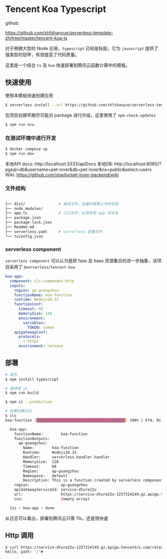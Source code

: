 # Tencent Koa Typescript

github:

https://github.com/shfshanyue/serverless-template-zh/tree/master/tencent-koa-ts

对于稍微大型的 Node 应用，`typescript` 已经是标配，它为 `javascript` 提供了强类型的铠甲，有效提高了代码质量。

这里是一个结合 `ts` 及 `koa` 快速部署到腾讯云函数计算中的模板。

## 快速使用

使用本模板快速创建应用

``` bash
$ serverless install --url https://github.com/shfshanyue/serverless-template-zh/tree/master/tencent-koa-ts --name koa-server
```

在项目创建早期尽可能对 package 进行升级，这里使用了 `npm-check-updates`

``` bash
$ npm run ncu
```

### 在测试环境中进行开发

``` bash
$ docker compose up
$ npm run dev
```

本地API docs: http://localhost:3333/apiDocs
本地DB: http://localhost:8080/?pgsql=db&username=pet-lover&db=pet-lover&ns=public&select=users
Wiki: https://github.com/stayby/pet-lover-backend/wiki


### 文件结构

``` bash
.
├── dist/               # 编译文件，及最终需要上传的目录
├── node_modules/
├── app.ts              # 入口文件，必须采用 app 的命名
├── package.json
├── package-lock.json
├── Readme.md
├── serverless.yaml     # serverless 配置文件
└── tsconfig.json
```

### serverless component

`serverless component` 可以认为是把 faas 及 baas 资源集合的进一步抽象，该项目采用了 `@serverless/tencent-koa`

``` yaml
koa-app:
  component: sls-component-http
  inputs:
    region: ap-guangzhou
    functionName: koa-function
    runtime: Nodejs10.15
    functionConf:
      timeout: 60
      memorySize: 128
      environment:
        variables:
          TOKEN: token
    apigatewayConf:
      protocols:
        - https
      environment: release
```

## 部署

``` bash
# 装包
$ npm install typescript

# 编译成 js
$ npm run build

$ npm ci --production

# 部署到腾讯云
$ sls
koa-function [████████████████████████████████████████] 100% | ETA: 0s | Speed: 314.98k/

  koa-app:
    functionName:        koa-function
    functionOutputs:
      ap-guangzhou:
        Name:        koa-function
        Runtime:     Nodejs10.15
        Handler:     serverless-handler.handler
        MemorySize:  128
        Timeout:     60
        Region:      ap-guangzhou
        Namespace:   default
        Description: This is a function created by serverless component
    region:              ap-guangzhou
    apiGatewayServiceId: service-dture22u
    url:                 https://service-dture22u-1257314149.gz.apigw.tencentcs.com/release/
    cns:                 (empty array)

  11s › koa-app › done
```

从日志可以看出，部署到腾讯云只需 11s，还是很快速

## Http 调用

``` bash
$ curl https://service-dture22u-1257314149.gz.apigw.tencentcs.com/release/
hello, path: '/'#
```

